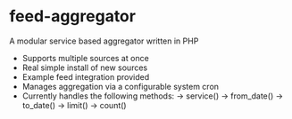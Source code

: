 # feed-aggregator
A modular service based aggregator written in PHP

- Supports multiple sources at once
- Real simple install of new sources
- Example feed integration provided
- Manages aggregation via a configurable system cron
- Currently handles the following methods:
-> service()
-> from_date()
-> to_date()
-> limit()
-> count()
